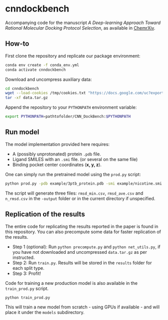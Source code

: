 # cnndockbench

Accompanying code for the manuscript _A Deep-learning Approach Toward Rational Molecular Docking Protocol Selection_, as available in [ChemrXiv](https://arXiv).

## How-to

First clone the repository and replicate our package environment:

```bash
conda env create -f conda_env.yml
conda activate cnndockbench
```

Download and uncompress auxiliary data:

```bash
cd cnndockbench
wget --load-cookies /tmp/cookies.txt "https://docs.google.com/uc?export=download&confirm=$(wget --quiet --save-cookies /tmp/cookies.txt --keep-session-cookies --no-check-certificate 'https://docs.google.com/uc?export=download&id=1bUz4ZIzwNZgU67gsgOYlb4v1l2CrN5zk' -O- | sed -rn 's/.*confirm=([0-9A-Za-z_]+).*/\1\n/p')&id=1bUz4ZIzwNZgU67gsgOYlb4v1l2CrN5zk" -O data.tar.gz && rm -rf /tmp/cookies.txt
tar -xf data.tar.gz
```

Append the repository to your `PYTHONPATH` environment variable:

```bash
export PYTHONPATH=pathtofolder/CNN_DockBench:$PYTHONPATH
```

## Run model

The model implementation provided here requires:

- A (possibly unprotonated) protein `.pdb` file.
- Ligand SMILES with an `.smi` file. (or several on the same file)
- Binding pocket center coordinates (__x, y, z__).

One can simply run the pretrained model using the `prod.py` script:

```bash
python prod.py -pdb example/3ptb_protein.pdb -smi example/nicotine.smi -x -1.759 -y 14.461 -z 16.916 -output example/
```

The script will generate three files: `rmsd_min.csv`, `rmsd_ave.csv` and `n_rmsd.csv` in the `-output` folder or in the current directory if unspecified.

## Replication of the results

The entire code for replicating the results reported in the paper is found in this repository. You can also precompute some data for faster replication of the results.

- Step 1 (optional): Run `python precompute.py` and `python net_utils.py`, if you have not downloaded and uncompressed `data.tar.gz` as per instructed.
- Step 2: Run `train.py`. Results will be stored in the `results` folder for each split type.
- Step 3: Profit!

Code for training a new production model is also available in the `train_prod.py` script.

```bash
python train_prod.py
```

This will train a new model from scratch - using GPUs if available - and will place it under the `models` subdirectory.
